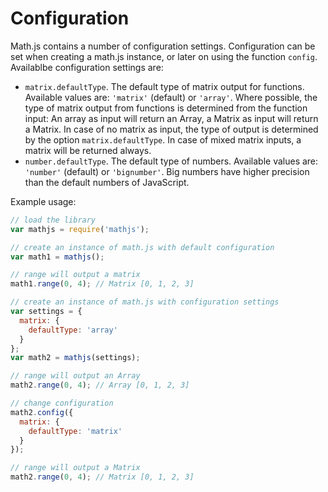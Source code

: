 # Configuration

Math.js contains a number of configuration settings. Configuration can be set
when creating a math.js instance, or later on using the function `config`.
Availablbe configuration settings are:

- `matrix.defaultType`. The default type of matrix output for functions.
  Available values are: `'matrix'` (default) or `'array'`.
  Where possible, the type of matrix output from functions is determined from
  the function input: An array as input will return an Array, a Matrix as input
  will return a Matrix. In case of no matrix as input, the type of output is
  determined by the option `matrix.defaultType`. In case of mixed matrix
  inputs, a matrix will be returned always.
- `number.defaultType`. The default type of numbers. Available values are:
  `'number'` (default) or `'bignumber'`. Big numbers have higher precision
  than the default numbers of JavaScript.

Example usage:

```js
// load the library
var mathjs = require('mathjs');

// create an instance of math.js with default configuration
var math1 = mathjs();

// range will output a matrix
math1.range(0, 4); // Matrix [0, 1, 2, 3]

// create an instance of math.js with configuration settings
var settings = {
  matrix: {
    defaultType: 'array'
  }
};
var math2 = mathjs(settings);

// range will output an Array
math2.range(0, 4); // Array [0, 1, 2, 3]

// change configuration
math2.config({
  matrix: {
    defaultType: 'matrix'
  }
});

// range will output a Matrix
math2.range(0, 4); // Matrix [0, 1, 2, 3]
```
